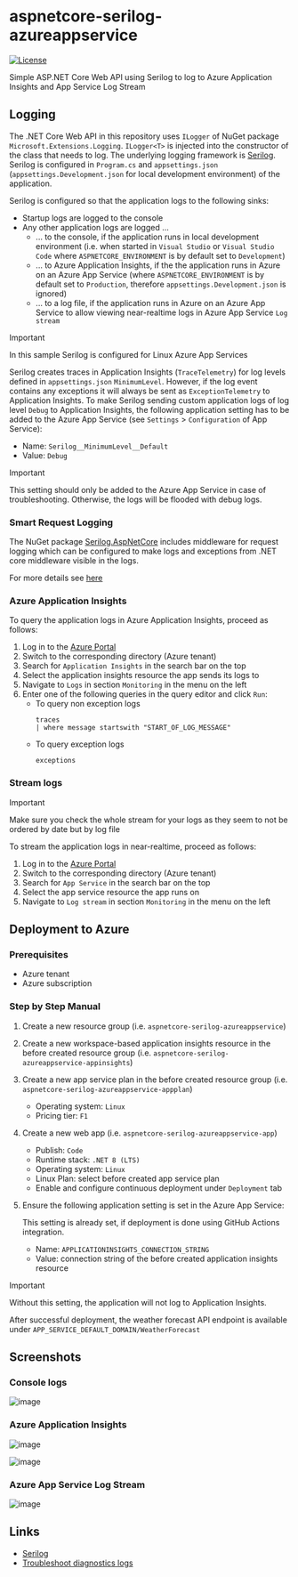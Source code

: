 # aspnetcore-serilog-azureappservice

[![License](https://img.shields.io/badge/license-Apache%20License%202.0-blue.svg)](https://github.com/rufer7/aspnetcore-serilog-azureappservice/blob/main/LICENSE)

Simple ASP.NET Core Web API using Serilog to log to Azure Application Insights and App Service Log Stream

## Logging

The .NET Core Web API in this repository uses `ILogger` of NuGet package `Microsoft.Extensions.Logging`. `ILogger<T>` is injected into the constructor of the class that needs to log.
The underlying logging framework is [Serilog](https://serilog.net/). Serilog is configured in `Program.cs` and `appsettings.json` (`appsettings.Development.json` for local development environment) of the application.

Serilog is configured so that the application logs to the following sinks:

- Startup logs are logged to the console
- Any other application logs are logged ...
  - ... to the console, if the application runs in local development environment (i.e. when started in `Visual Studio` or `Visual Studio Code` where `ASPNETCORE_ENVIRONMENT` is by default set to `Development`)
  - ... to Azure Application Insights, if the the application runs in Azure on an Azure App Service (where `ASPNETCORE_ENVIRONMENT` is by default set to `Production`, therefore `appsettings.Development.json` is ignored)
  - ... to a log file, if the application runs in Azure on an Azure App Service to allow viewing near-realtime logs in Azure App Service `Log stream`

> [!IMPORTANT]  
> In this sample Serilog is configured for Linux Azure App Services

Serilog creates traces in Application Insights (`TraceTelemetry`) for log levels defined in `appsettings.json` `MinimumLevel`. However, if the log event contains any exceptions it will always be sent as `ExceptionTelemetry` to Application Insights.
To make Serilog sending custom application logs of log level `Debug` to Application Insights, the following application setting has to be added to the Azure App Service (see `Settings` > `Configuration` of App Service):

- Name: `Serilog__MinimumLevel__Default`
- Value: `Debug`

> [!IMPORTANT]
> This setting should only be added to the Azure App Service in case of troubleshooting. Otherwise, the logs will be flooded with debug logs.

### Smart Request Logging

The NuGet package [Serilog.AspNetCore](https://www.nuget.org/packages/Serilog.AspNetCore) includes middleware for request logging which can be configured to make logs and exceptions from .NET core middleware visible in the logs.

For more details see [here](https://github.com/serilog/serilog-aspnetcore?tab=readme-ov-file#request-logging)

### Azure Application Insights

To query the application logs in Azure Application Insights, proceed as follows:

1. Log in to the [Azure Portal](https://portal.azure.com/)
2. Switch to the corresponding directory (Azure tenant)
3. Search for `Application Insights` in the search bar on the top
4. Select the application insights resource the app sends its logs to
5. Navigate to `Logs` in section `Monitoring` in the menu on the left
6. Enter one of the following queries in the query editor and click `Run`:
   - To query non exception logs
     ```
     traces
     | where message startswith "START_OF_LOG_MESSAGE"
     ```
   - To query exception logs
     ```
     exceptions
     ```

### Stream logs

> [!IMPORTANT]
> Make sure you check the whole stream for your logs as they seem to not be ordered by date but by log file

To stream the application logs in near-realtime, proceed as follows:

1. Log in to the [Azure Portal](https://portal.azure.com/)
2. Switch to the corresponding directory (Azure tenant)
3. Search for `App Service` in the search bar on the top
4. Select the app service resource the app runs on
5. Navigate to `Log stream` in section `Monitoring` in the menu on the left

## Deployment to Azure

### Prerequisites

- Azure tenant
- Azure subscription

### Step by Step Manual

1. Create a new resource group (i.e. `aspnetcore-serilog-azureappservice`)
1. Create a new workspace-based application insights resource in the before created resource group (i.e. `aspnetcore-serilog-azureappservice-appinsights`)
1. Create a new app service plan in the before created resource group (i.e. `aspnetcore-serilog-azureappservice-appplan`)

   - Operating system: `Linux`
   - Pricing tier: `F1`

1. Create a new web app (i.e. `aspnetcore-serilog-azureappservice-app`)

   - Publish: `Code`
   - Runtime stack: `.NET 8 (LTS)`
   - Operating system: `Linux`
   - Linux Plan: select before created app service plan
   - Enable and configure continuous deployment under `Deployment` tab

1. Ensure the following application setting is set in the Azure App Service:

   This setting is already set, if deployment is done using GitHub Actions integration.

   - Name: `APPLICATIONINSIGHTS_CONNECTION_STRING`
   - Value: connection string of the before created application insights resource

> [!IMPORTANT]
> Without this setting, the application will not log to Application Insights.

After successful deployment, the weather forecast API endpoint is available under `APP_SERVICE_DEFAULT_DOMAIN/WeatherForecast`

## Screenshots

### Console logs

![image](https://github.com/rufer7/aspnetcore-serilog-azureappservice/assets/5937292/8e993089-81f0-4b35-a261-01e5b333de09)

### Azure Application Insights

![image](https://github.com/rufer7/aspnetcore-serilog-azureappservice/assets/5937292/82ad950e-0668-4328-bd4b-a98c858293d9)

![image](https://github.com/rufer7/aspnetcore-serilog-azureappservice/assets/5937292/4fb0705f-dd0b-42e6-869d-309b16e1ffc1)

### Azure App Service Log Stream

![image](https://github.com/rufer7/aspnetcore-serilog-azureappservice/assets/5937292/69c87ce9-f772-49a0-af78-e541c75785d6)

## Links

- [Serilog](https://serilog.net/)
- [Troubleshoot diagnostics logs](https://learn.microsoft.com/en-us/azure/app-service/troubleshoot-diagnostic-logs?WT.mc_id=MVP_344197)
